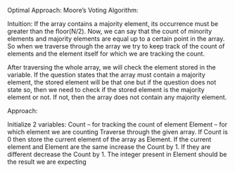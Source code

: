 Optimal Approach:
Moore’s Voting Algorithm:

Intuition: If the array contains a majority element, its occurrence must be greater than the floor(N/2). Now, we can say that the count of minority elements and majority elements are equal up to a certain point in the array. So when we traverse through the array we try to keep track of the count of elements and the element itself for which we are tracking the count. 

After traversing the whole array, we will check the element stored in the variable. If the question states that the array must contain a majority element, the stored element will be that one but if the question does not state so, then we need to check if the stored element is the majority element or not. If not, then the array does not contain any majority element.

Approach: 

Initialize 2 variables:
Count –  for tracking the count of element
Element – for which element we are counting
Traverse through the given array.
If Count is 0 then store the current element of the array as Element.
If the current element and Element are the same increase the Count by 1.
If they are different decrease the Count by 1.
The integer present in Element should be the result we are expecting 



